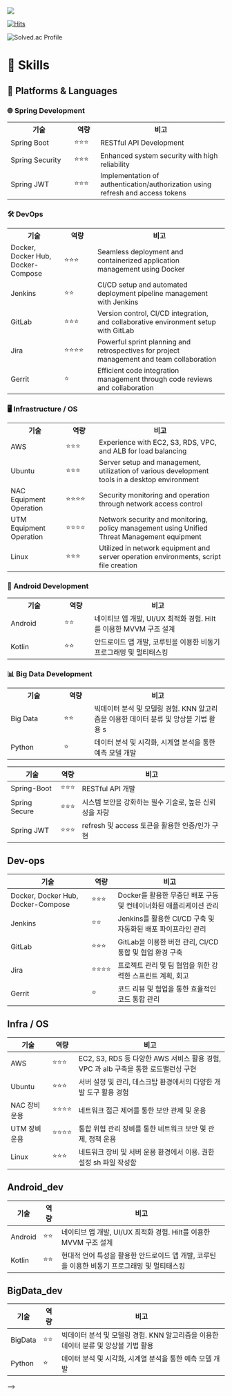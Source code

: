 <img src="https://capsule-render.vercel.app/api?type=waving&color=auto&height=300&section=header&text=kiminho&fontSize=48" />

[![Hits](https://hits.seeyoufarm.com/api/count/incr/badge.svg?url=https%3A%2F%2Fgithub.com%2FSeLino98&count_bg=%2379C83D&title_bg=%23555555&icon=androidstudio.svg&icon_color=%23E7E7E7&title=HITS%21&edge_flat=false)](https://hits.seeyoufarm.com)



<!-- ![SeLino98's GitHub stats](https://github-readme-stats.vercel.app/api?username=SeLino98&show_icons=true&theme=radical) -->

![Solved.ac Profile](http://mazassumnida.wtf/api/v2/generate_badge?boj=kimino_bot98)



# 🔭 Skills

## 🌱 Platforms & Languages

### 🌐 Spring Development
<div align="">
  <table>
    <tr>
      <th style="width: 350px;">기술</th>
      <th style="width: 80px;">역량</th>
      <th style="width: 500px;">비고</th>
    </tr>
    <tr>
      <td>Spring Boot</td>
      <td>⭐⭐⭐</td>
      <td>RESTful API Development</td>
    </tr>
    <tr>
      <td>Spring Security</td>
      <td>⭐⭐⭐</td>
      <td>Enhanced system security with high reliability</td>
    </tr>
    <tr>
      <td>Spring JWT</td>
      <td>⭐⭐⭐</td>
      <td>Implementation of authentication/authorization using refresh and access tokens</td>
    </tr>
  </table>
</div>

### 🛠️ DevOps
<div align="center">
  <table>
    <tr>
      <th style="width: 150px;">기술</th>
      <th style="width: 80px;">역량</th>
      <th style="width: 500px;">비고</th>
    </tr>
    <tr>
      <td>Docker, Docker Hub, Docker-Compose</td>
      <td>⭐⭐⭐</td>
      <td>Seamless deployment and containerized application management using Docker</td>
    </tr>
    <tr>
      <td>Jenkins</td>
      <td>⭐⭐</td>
      <td>CI/CD setup and automated deployment pipeline management with Jenkins</td>
    </tr>
    <tr>
      <td>GitLab</td>
      <td>⭐⭐⭐</td>
      <td>Version control, CI/CD integration, and collaborative environment setup with GitLab</td>
    </tr>
    <tr>
      <td>Jira</td>
      <td>⭐⭐⭐⭐</td>
      <td>Powerful sprint planning and retrospectives for project management and team collaboration</td>
    </tr>
    <tr>
      <td>Gerrit</td>
      <td>⭐</td>
      <td>Efficient code integration management through code reviews and collaboration</td>
    </tr>
  </table>
</div>

### 🖥️ Infrastructure / OS
<div align="">
  <table>
    <tr>
      <th style="width: 150px;">기술</th>
      <th style="width: 80px;">역량</th>
      <th style="width: 500px;">비고</th>
    </tr>
    <tr>
      <td>AWS</td>
      <td>⭐⭐⭐</td>
      <td>Experience with EC2, S3, RDS, VPC, and ALB for load balancing</td>
    </tr>
    <tr>
      <td>Ubuntu</td>
      <td>⭐⭐⭐</td>
      <td>Server setup and management, utilization of various development tools in a desktop environment</td>
    </tr>
    <tr>
      <td>NAC Equipment Operation</td>
      <td>⭐⭐⭐⭐</td>
      <td>Security monitoring and operation through network access control</td>
    </tr>
    <tr>
      <td>UTM Equipment Operation</td>
      <td>⭐⭐⭐⭐</td>
      <td>Network security and monitoring, policy management using Unified Threat Management equipment</td>
    </tr>
    <tr>
      <td>Linux</td>
      <td>⭐⭐⭐</td>
      <td>Utilized in network equipment and server operation environments, script file creation</td>
    </tr>
  </table>
</div>

### 📱 Android Development
<div align="">
  <table>
    <tr>
      <th style="width: 150px;">기술</th>
      <th style="width: 80px;">역량</th>
      <th style="width: 500px;">비고</th>
    </tr>
    <tr>
      <td>Android</td>
      <td>⭐⭐</td>
      <td>네이티브 앱 개발, UI/UX 최적화 경험. Hilt를 이용한 MVVM 구조 설계</td>
    </tr>
    <tr>
      <td>Kotlin</td>
      <td>⭐⭐</td>
      <td>안드로이드 앱 개발, 코루틴을 이용한 비동기 프로그래밍 및 멀티태스킹</td>
    </tr>
  </table>
</div>

### 📊 Big Data Development
<div align="">
  <table>
    <tr>
      <th style="width: 150px;">기술</th>
      <th style="width: 80px;">역량</th>
      <th style="width: 500px;">비고</th>
    </tr>
    <tr>
      <td>Big Data</td>
      <td>⭐⭐</td>
      <td>빅데이터 분석 및 모델링 경험. KNN 알고리즘을 이용한 데이터 분류 및 앙상블 기법 활용 s</td>
    </tr>
    <tr>
      <td>Python</td>
      <td>⭐</td>
      <td> 데이터 분석 및 시각화, 시계열 분석을 통한 예측 모델 개발 </td>
    </tr>
  </table>
</div>


| 기술 | 역량 | 비고 |
| --- | --- | --- |
| Spring-Boot | ⭐⭐⭐ | RESTful API 개발 |
| Spring Secure | ⭐⭐⭐ | 시스템 보안을 강화하는 필수 기술로, 높은 신뢰성을 자랑 |
| Spring JWT | ⭐⭐⭐ | refresh 및 access 토큰을 활용한 인증/인가 구현 |

## Dev-ops

| 기술 | 역량 | 비고 |
| --- | --- | --- |
| Docker, Docker Hub, Docker-Compose | ⭐⭐⭐ | Docker를 활용한 무중단 배포 구동 및 컨테이너화된 애플리케이션 관리 |
| Jenkins | ⭐⭐ | Jenkins를 활용한 CI/CD 구축 및 자동화된 배포 파이프라인 관리 |
| GitLab | ⭐⭐⭐ | GitLab을 이용한 버전 관리, CI/CD 통합 및 협업 환경 구축 |
| Jira | ⭐⭐⭐⭐ | 프로젝트 관리 및 팀 협업을 위한 강력한 스프린트 계획, 회고 |
| Gerrit | ⭐ | 코드 리뷰 및 협업을 통한 효율적인 코드 통합 관리 |

## Infra / OS

| 기술 | 역량 | 비고 |
| --- | --- | --- |
| AWS | ⭐⭐⭐ | EC2, S3, RDS 등 다양한 AWS 서비스 활용 경험, VPC 과 alb 구축을 통한 로드밸런싱 구현 |
| Ubuntu | ⭐⭐⭐ | 서버 설정 및 관리, 데스크탑 환경에서의 다양한 개발 도구 활용 경험 |
| NAC 장비 운용 | ⭐⭐⭐⭐ | 네트워크 접근 제어를 통한 보안 관제 및 운용  |
| UTM 장비 운용 | ⭐⭐⭐⭐ | 통합 위협 관리 장비를 통한 네트워크 보안 및 관제, 정책 운용 |
| Linux | ⭐⭐⭐ | 네트워크 장비 및 서버 운용 환경에서 이용. 권한 설정 sh 파일 작성함 |

## Android_dev

| 기술 | 역량 | 비고 |
| --- | --- | --- |
| Android | ⭐⭐ | 네이티브 앱 개발, UI/UX 최적화 경험. Hilt를 이용한 MVVM 구조 설계 |
| Kotlin | ⭐⭐ | 현대적 언어 특성을 활용한 안드로이드 앱 개발, 코루틴을 이용한 비동기 프로그래밍 및 멀티태스킹 |

## BigData_dev

| 기술 | 역량 | 비고 |
| --- | --- | --- |
| BigData | ⭐⭐ | 빅데이터 분석 및 모델링 경험. KNN 알고리즘을 이용한 데이터 분류 및 앙상블 기법 활용 |
| Python | ⭐ | 데이터 분석 및 시각화, 시계열 분석을 통한 예측 모델 개발 |

<!--
- **모바일 개발:** 
  - ![Android](https://img.shields.io/badge/Android-3DDC84?style=for-the-badge&logo=Android&logoColor=white)

- **프로그래밍 언어:** 
  - ![Kotlin](https://img.shields.io/badge/Kotlin-7F52FF?style=for-the-badge&logo=Kotlin&logoColor=white)
  - ![Java](https://img.shields.io/badge/Java-007396.svg?&style=for-the-badge&logo=Java&logoColor=white)

- **백엔드 개발:** 
  - ![Spring](https://img.shields.io/badge/Spring-6DB33F.svg?&style=for-the-badge&logo=Spring&logoColor=white)

- **운영 체제:** 
  - ![Linux](https://img.shields.io/badge/Linux-FCC624?style=for-the-badge&logo=Linux&logoColor=black)
  - ![CentOS](https://img.shields.io/badge/CentOS-262577?style=for-the-badge&logo=CentOS&logoColor=white)

- **데이터베이스:** 
  - ![MySQL](https://img.shields.io/badge/MySQL-4479A1.svg?&style=for-the-badge&logo=MySQL&logoColor=white)
  - ![Oracle](https://img.shields.io/badge/Oracle-F80000.svg?&style=for-the-badge&logo=Oracle&logoColor=white)

<!--
<img src="https://img.shields.io/badge/Android-3DDC84?style=for-the-badge&logo=Android&logoColor=white"><img src="https://img.shields.io/badge/Kotlin-7F52FF?style=for-the-badge&logo=Kotlin&logoColor=white">
![Java](https://img.shields.io/badge/Java-007396.svg?&style=for-the-badge&logo=Java&logoColor=white)![Spring](https://img.shields.io/badge/Spring-6DB33F.svg?&style=for-the-badge&logo=Spring&logoColor=white)
<img src="https://img.shields.io/badge/Linux-FCC624?style=for-the-badge&logo=Linux&logoColor=white"><img src="https://img.shields.io/badge/CentoOS-262577?style=for-the-badge&logo=CentOS&logoColor=white">
![MySQL](https://img.shields.io/badge/MySQL-4479A1.svg?&style=for-the-badge&logo=MySQL&logoColor=white)
![Oracle](https://img.shields.io/badge/Oracle-F80000.svg?&style=for-the-badge&logo=Oracle&logoColor=white)
-->

<!-- motion IMAGE LINK
<img src="https://raw.githubusercontent.com/Tarikul-Islam-Anik/Animated-Fluent-Emojis/master/Emojis/Hand%20gestures/Brain.png" alt="Brain" width="2%" />
https://animated-fluent-emoji.vercel.app/  -->

<!--
**SeLino98/SeLino98** is a ✨ _special_ ✨ repository because its `README.md` (this file) appears on your GitHub profile.
Here are some ideas to get you started:
- 🌱 I’m currently working on ...
- 🌱 I’m currently learning ...
- 👯 I’m looking to collaborate on ...
- 🤔 I’m looking for help with ...
- 💬 Ask me about ...
- 📫 How to reach me: ...
- 😄 Pronouns: ...
- ⚡ Fun fact: ...
![TypeScript](https://img.shields.io/badge/TypeScript-3178C6.svg?&style=for-the-badge&logo=TypeScript&logoColor=white)
![HTML5](https://img.shields.io/badge/HTML5-E34F26.svg?&style=for-the-badge&logo=HTML5&logoColor=white)
![CSS3](https://img.shields.io/badge/CSS3-1572B6.svg?&style=for-the-badge&logo=CSS3&logoColor=white) -->

-->
